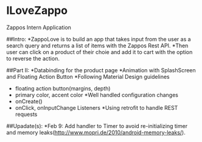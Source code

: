 # ILoveZappo
Zappos Intern Application

##Intro:
    *ZappoLove is to build an app that takes input from the user as a search query and returns a list of items with the Zappos Rest API.
    *Then user can click on a product of their choie and add it to cart with the option to reverse the action. 

##Part II: 
*Databinding for the product page 
*Animation with SplashScreen and Floating Action Button
*Following Material Design guidelines
   * floating action button(margins, depth)
   * primary color, accent color
*Well handled configuration changes
   * onCreate()
   * onClick, onInputChange Listeners
*Using retrofit to handle REST requests

##Upadate(s):
  *Feb 9: Add handler to Timer to avoid re-initializing timer and memory leaks(http://www.mopri.de/2010/android-memory-leaks/).
